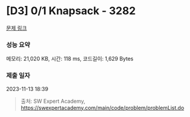 # [D3] 0/1 Knapsack - 3282 

[문제 링크](https://swexpertacademy.com/main/code/problem/problemDetail.do?contestProbId=AWBJAVpqrzQDFAWr) 

### 성능 요약

메모리: 21,020 KB, 시간: 118 ms, 코드길이: 1,629 Bytes

### 제출 일자

2023-11-13 18:39



> 출처: SW Expert Academy, https://swexpertacademy.com/main/code/problem/problemList.do